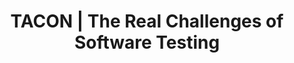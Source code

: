 ---
layout: post
title:  "TACON | The Real Challenges of Software Testing"
type: Slides
tags:
content_pieces: 
    - type: speakerdeck
      url: https://speakerdeck.com/player/a0d79c49bfe143be8b44d8e8437c5f98
---